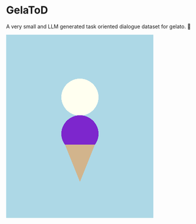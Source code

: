 # GelaToD

A very small and LLM generated task oriented dialogue dataset for gelato. 🍨

![An image of Gelato](./ice_cream.png)

